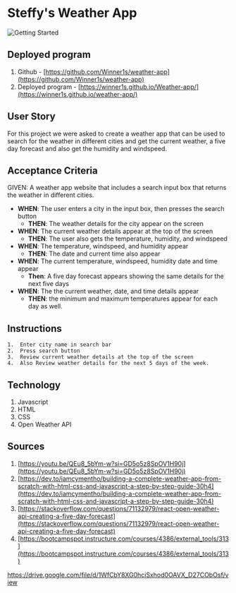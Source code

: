 # Steffy's Weather App

![Getting Started](./assets/images/screenshot.png)

## Deployed program
1. Github - [https://github.com/Winner1s/weather-app](https://github.com/Winner1s/weather-app)
2. Deployed program - [https://winner1s.github.io/Weather-app/](https://winner1s.github.io/weather-app/)  

## User Story
  For this project we were asked to create a weather app that can be used to search for the weather in different cities and get the current weather, a five day forecast and also get the humidity and windspeed.    

## Acceptance Criteria
GIVEN: A weather app website that includes a search input box that returns the weather in different cities. 

* **WHEN**: The user enters a city in the input box, then presses the search button
    * **THEN**: The weather details for the city appear on the screen
* **WHEN**: The current weather details appear at the top of the screen
    * **THEN**: The user also gets the temperature, humidity, and windspeed
* **WHEN**: The temperature, windspeed, and humidity appear
    * **THEN**: The date and current time also appear
* **WHEN**: The current temperature, windspeed, humidity date and time appear
   * **Then**: A five day forecast appears showing the same details for the next five days
* **WHEN**: The the current weather, date, and time details appear
   * **THEN**:  the minimum and maximum temperatures appear for each day as well.  




## Instructions
    1.  Enter city name in search bar
    2.  Press search button
    3.  Review current weather details at the top of the screen
    4.  Also Review weather details for the next 5 days of the week. 
    

## Technology
1.  Javascript
2.  HTML
3.  CSS
4.  Open Weather API

## Sources
1.  [https://youtu.be/QEu8_5bYm-w?si=GD5o5z8SpOV1H90j](https://youtu.be/QEu8_5bYm-w?si=GD5o5z8SpOV1H90j)
2.  [https://dev.to/iamcymentho/building-a-complete-weather-app-from-scratch-with-html-css-and-javascript-a-step-by-step-guide-30h4](https://dev.to/iamcymentho/building-a-complete-weather-app-from-scratch-with-html-css-and-javascript-a-step-by-step-guide-30h4)
3.  [https://stackoverflow.com/questions/71132979/react-open-weather-api-creating-a-five-day-forecast](https://stackoverflow.com/questions/71132979/react-open-weather-api-creating-a-five-day-forecast)
4. [https://bootcampspot.instructure.com/courses/4386/external_tools/313](https://bootcampspot.instructure.com/courses/4386/external_tools/313)



https://drive.google.com/file/d/1WfCbY8XG0hciSxhod0OAVX_D27CObOsf/view